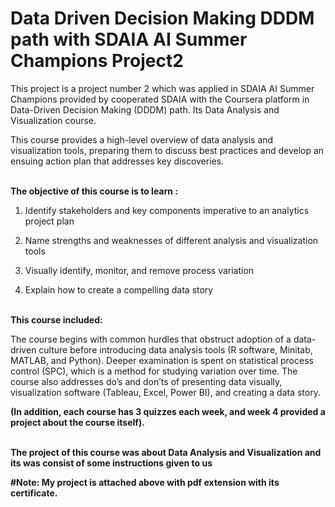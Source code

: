 # Data Driven Decision Making DDDM path with SDAIA AI Summer Champions Project2
This project is a project number 2 which was applied in SDAIA AI Summer Champions provided by cooperated SDAIA with the Coursera platform in Data-Driven Decision Making (DDDM) path. 
Its Data Analysis and Visualization course. <br>

This course provides a high-level overview of data analysis and visualization tools, preparing them to discuss best practices and develop an ensuing action plan that addresses key discoveries. 
<br><br>

**The objective of this course is to learn :**

1. Identify stakeholders and key components imperative to an analytics project plan

2. Name strengths and weaknesses of different analysis and visualization tools  

3. Visually identify, monitor, and remove process variation

4. Explain how to create a compelling data story  <br><br>

**This course included:**

The course begins with common hurdles that obstruct adoption of a data-driven culture before introducing data analysis tools (R software, Minitab, MATLAB, and Python). Deeper examination is spent on statistical process control (SPC), which is a method for studying variation over time. The course also addresses do’s and don’ts of presenting data visually, visualization software (Tableau, Excel, Power BI), and creating a data story. <br><b>


**(In addition, each course has 3 quizzes each week, and week 4 provided a project about the course itself).** <br><br>


The project of this course was about Data Analysis and Visualization and its was consist of some instructions given to us

**#Note: My project is attached above with pdf extension with its certificate.**
